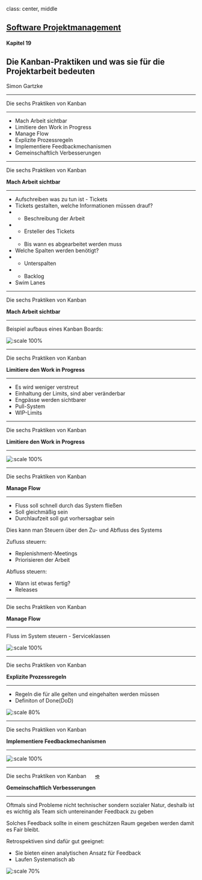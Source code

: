class: center, middle

## [Software Projektmanagement](index.html)

#### Kapitel  19

## Die Kanban-Praktiken und was sie für die Projektarbeit bedeuten
Simon Gartzke

---

Die sechs Praktiken von Kanban

----

- Mach Arbeit sichtbar
- Limitiere den Work in Progress
- Manage Flow
- Explizite Prozessregeln
- Implementiere Feedbackmechanismen
- Gemeinschaftlich Verbesserungen


---

Die sechs Praktiken von Kanban

**Mach Arbeit sichtbar**

----

- Aufschreiben was zu tun ist - Tickets
- Tickets gestalten, welche Informationen müssen drauf?
- - Beschreibung der Arbeit
- - Ersteller des Tickets
- - Bis wann es abgearbeitet werden muss
- Welche Spalten werden benötigt?
- - Unterspalten
- - Backlog
- Swim Lanes

---

Die sechs Praktiken von Kanban

**Mach Arbeit sichtbar**

----

Beispiel aufbaus eines Kanban Boards:

![:scale 100%](media/kapitel19/kanbanbeispiel.png)

---

Die sechs Praktiken von Kanban

**Limitiere den Work in Progress**

----

- Es wird weniger verstreut 
- Einhaltung der Limits, sind aber veränderbar
- Engpässe werden sichtbarer
- Pull-System
- WIP-Limits
 
---

Die sechs Praktiken von Kanban

**Limitiere den Work in Progress**

----

![:scale 100%](media/kapitel19/wiplimit.png)

---

Die sechs Praktiken von Kanban

**Manage Flow**

----

- Fluss soll schnell durch das System fließen
- Soll gleichmäßig sein
- Durchlaufzeit soll gut vorhersagbar sein


Dies kann man Steuern über den Zu- und Abfluss des Systems

Zufluss steuern:
- Replenishment-Meetings
- Priorisieren der Arbeit

Abfluss steuern:
- Wann ist etwas fertig?
- Releases

---

Die sechs Praktiken von Kanban

**Manage Flow**

----
Fluss im System steuern - Serviceklassen

![:scale 100%](media/kapitel19/serviceklassen.png)

---

Die sechs Praktiken von Kanban

**Explizite Prozessregeln**

----

- Regeln die für alle gelten und eingehalten werden müssen
- Definiton of Done(DoD)


![:scale 80%](media/kapitel19/regeln.png)

---

Die sechs Praktiken von Kanban

**Implementiere Feedbackmechanismen**

----

![:scale 100%](media/kapitel19/feedback.png)

---

Die sechs Praktiken von Kanban  &nbsp;&nbsp;&nbsp;&nbsp;  **[&#10154;](?url=20.kapitel.md)**

**Gemeinschaftlich Verbesserungen**

----

Oftmals sind Probleme nicht technischer sondern sozialer Natur, deshalb ist es wichtig als Team sich untereinander Feedback zu geben

Solches Feedback sollte in einem geschützen Raum gegeben werden damit es Fair bleibt.

Retrospektiven sind dafür gut geeignet:

- Sie bieten einen analytischen Ansatz für Feedback
- Laufen Systematisch ab

![:scale 70%](media/kapitel19/Retrospektiven.png)


